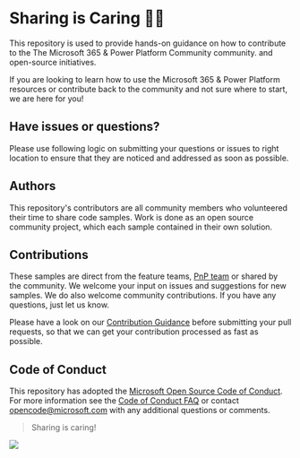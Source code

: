 # Sharing is Caring 🧡💜

This repository is used to provide hands-on guidance on how to contribute to the The Microsoft 365 & Power Platform Community community. and open-source initiatives.

If you are looking to learn how to use the Microsoft 365 & Power Platform resources or contribute back to the community and not sure where to start, we are here for you!

## Have issues or questions?

Please use following logic on submitting your questions or issues to right location to ensure that they are noticed and addressed as soon as possible.

## Authors

This repository's contributors are all community members who volunteered their time to share code samples. Work is done as an open source community project, which each sample contained in their own solution.

## Contributions

These samples are direct from the feature teams, [PnP team](https://aka.ms/m365pnp) or shared by the community. We welcome your input on issues and suggestions for new samples. We do also welcome community contributions. If you have any questions, just let us know.

Please have a look on our [Contribution Guidance](./CONTRIBUTING.md) before submitting your pull requests, so that we can get your contribution processed as fast as possible.

## Code of Conduct

This repository has adopted the [Microsoft Open Source Code of Conduct](https://opensource.microsoft.com/codeofconduct/). For more information see the [Code of Conduct FAQ](https://opensource.microsoft.com/codeofconduct/faq/) or contact [opencode@microsoft.com](mailto:opencode@microsoft.com) with any additional questions or comments.

> Sharing is caring!

<img src="https://telemetry.sharepointpnp.com/sharing-is-caring/README.md" />
